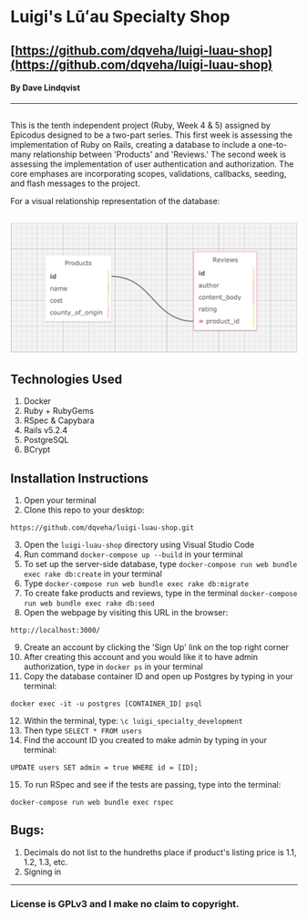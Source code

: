 # Luigi's Lūʻau Specialty Shop

## [https://github.com/dqveha/luigi-luau-shop](https://github.com/dqveha/luigi-luau-shop)

#### By Dave Lindqvist

---

##

This is the tenth independent project (Ruby, Week 4 & 5) assigned by Epicodus designed to be a two-part series. This first week is assessing the implementation of Ruby on Rails, creating a database to include a one-to-many relationship between 'Products' and 'Reviews.' The second week is assessing the implementation of user authentication and authorization. The core emphases are incorporating scopes, validations, callbacks, seeding, and flash messages to the project.

For a visual relationship representation of the database:

## ![luigi_specialty_database](https://github.com/dqveha/luigi-luau-shop/blob/main/database-visual.png?raw=true)

## Technologies Used

1. Docker
2. Ruby + RubyGems
3. RSpec & Capybara
4. Rails v5.2.4
5. PostgreSQL
6. BCrypt

## Installation Instructions

1. Open your terminal
2. Clone this repo to your desktop:

```
https://github.com/dqveha/luigi-luau-shop.git
```

3. Open the `luigi-luau-shop` directory using Visual Studio Code
4. Run command `docker-compose up --build` in your terminal
5. To set up the server-side database, type `docker-compose run web bundle exec rake db:create` in your terminal
6. Type `docker-compose run web bundle exec rake db:migrate`
7. To create fake products and reviews, type in the terminal `docker-compose run web bundle exec rake db:seed`
8. Open the webpage by visiting this URL in the browser:

```
http://localhost:3000/
```

9. Create an account by clicking the 'Sign Up' link on the top right corner
10. After creating this account and you would like it to have admin authorization, type in `docker ps` in your terminal
11. Copy the database container ID and open up Postgres by typing in your terminal:

```
docker exec -it -u postgres [CONTAINER_ID] psql
```

12. Within the terminal, type: `\c luigi_specialty_development`
13. Then type `SELECT * FROM users`
14. Find the account ID you created to make admin by typing in your terminal:

```
UPDATE users SET admin = true WHERE id = [ID];
```

15. To run RSpec and see if the tests are passing, type into the terminal:

```
docker-compose run web bundle exec rspec
```

## Bugs:

1. Decimals do not list to the hundreths place if product's listing price is 1.1, 1.2, 1.3, etc.
2. Signing in
---

### License is GPLv3 and I make no claim to copyright.
